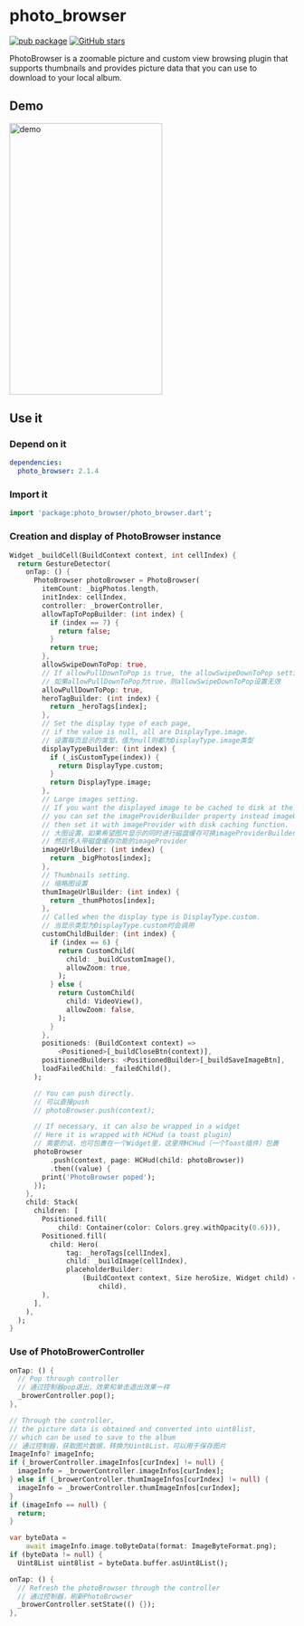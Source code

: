 # photo_browser

[![pub package](https://img.shields.io/pub/v/photo_browser.svg)](https://pub.dartlang.org/packages/photo_browser)
[![GitHub stars](https://img.shields.io/github/stars/chenhongchen/photo_browser.svg?style=social&label=Stars)](https://github.com/chenhongchen/photo_browser)

PhotoBrowser is a zoomable picture and custom view browsing plugin that supports thumbnails and provides picture data that you can use to download to your local album.

## Demo

<img src="https://github.com/chenhongchen/test_photos_lib/raw/master/gif/photo_browser_3.gif" width="270" height="480" alt="demo"/>

## Use it

### Depend on it

```yaml
dependencies:
  photo_browser: 2.1.4
```

### Import it

```dart
import 'package:photo_browser/photo_browser.dart';
```

### Creation and display of PhotoBrowser instance

```dart
Widget _buildCell(BuildContext context, int cellIndex) {
  return GestureDetector(
    onTap: () {
      PhotoBrowser photoBrowser = PhotoBrowser(
        itemCount: _bigPhotos.length,
        initIndex: cellIndex,
        controller: _browerController,
        allowTapToPopBuilder: (int index) {
          if (index == 7) {
            return false;
          }
          return true;
        },
        allowSwipeDownToPop: true,
        // If allowPullDownToPop is true, the allowSwipeDownToPop setting is invalid.
        // 如果allowPullDownToPop为true，则allowSwipeDownToPop设置无效
        allowPullDownToPop: true,
        heroTagBuilder: (int index) {
          return _heroTags[index];
        },
        // Set the display type of each page,
        // if the value is null, all are DisplayType.image.
        // 设置每页显示的类型，值为null则都为DisplayType.image类型
        displayTypeBuilder: (int index) {
          if (_isCustomType(index)) {
            return DisplayType.custom;
          }
          return DisplayType.image;
        },
        // Large images setting.
        // If you want the displayed image to be cached to disk at the same time,
        // you can set the imageProviderBuilder property instead imageUrlBuilder,
        // then set it with imageProvider with disk caching function.
        // 大图设置，如果希望图片显示的同时进行磁盘缓存可换imageProviderBuilder属性设置，
        // 然后传入带磁盘缓存功能的imageProvider
        imageUrlBuilder: (int index) {
          return _bigPhotos[index];
        },
        // Thumbnails setting.
        // 缩略图设置
        thumImageUrlBuilder: (int index) {
          return _thumPhotos[index];
        },
        // Called when the display type is DisplayType.custom.
        // 当显示类型为DisplayType.custom时会调用
        customChildBuilder: (int index) {
          if (index == 6) {
            return CustomChild(
              child: _buildCustomImage(),
              allowZoom: true,
            );
          } else {
            return CustomChild(
              child: VideoView(),
              allowZoom: false,
            );
          }
        },
        positioneds: (BuildContext context) =>
            <Positioned>[_buildCloseBtn(context)],
        positionedBuilders: <PositionedBuilder>[_buildSaveImageBtn],
        loadFailedChild: _failedChild(),
      );

      // You can push directly.
      // 可以直接push
      // photoBrowser.push(context);

      // If necessary, it can also be wrapped in a widget
      // Here it is wrapped with HCHud (a toast plugin)
      // 需要的话，也可包裹在一个Widget里，这里用HCHud（一个Toast插件）包裹
      photoBrowser
          .push(context, page: HCHud(child: photoBrowser))
          .then((value) {
        print('PhotoBrowser poped');
      });
    },
    child: Stack(
      children: [
        Positioned.fill(
            child: Container(color: Colors.grey.withOpacity(0.6))),
        Positioned.fill(
          child: Hero(
              tag: _heroTags[cellIndex],
              child: _buildImage(cellIndex),
              placeholderBuilder:
                  (BuildContext context, Size heroSize, Widget child) =>
                      child),
        ),
      ],
    ),
  );
}
```

### Use of PhotoBrowerController

```dart
onTap: () {
  // Pop through controller
  // 通过控制器pop退出，效果和单击退出效果一样
  _browerController.pop();
},
```

```dart
// Through the controller,
// the picture data is obtained and converted into uint8list,
// which can be used to save to the album
// 通过控制器，获取图片数据，转换为Uint8List，可以用于保存图片
ImageInfo? imageInfo;
if (_browerController.imageInfos[curIndex] != null) {
  imageInfo = _browerController.imageInfos[curIndex];
} else if (_browerController.thumImageInfos[curIndex] != null) {
  imageInfo = _browerController.thumImageInfos[curIndex];
}
if (imageInfo == null) {
  return;
}

var byteData =
    await imageInfo.image.toByteData(format: ImageByteFormat.png);
if (byteData != null) {
  Uint8List uint8list = byteData.buffer.asUint8List();
```

```dart
onTap: () {
  // Refresh the photoBrowser through the controller
  // 通过控制器，刷新PhotoBrowser
  _browerController.setState(() {});
},
```
